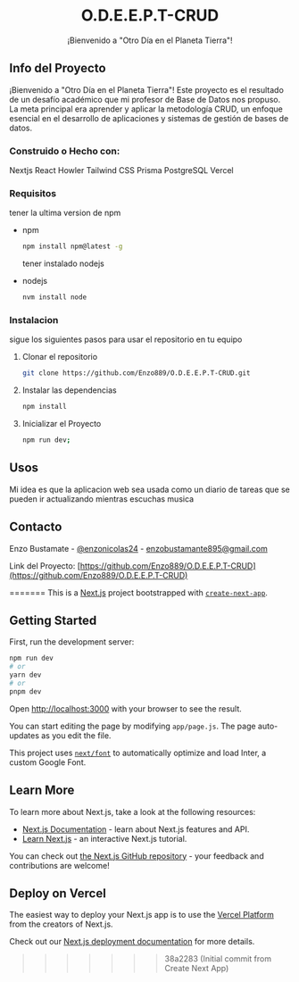 

<!-- PROJECT LOGO -->
  <h1 align="center">O.D.E.E.P.T-CRUD</h1>

  <p align="center">
    ¡Bienvenido a "Otro Día en el Planeta Tierra"!
    <br />



<!-- ABOUT THE PROJECT -->
## Info del Proyecto

¡Bienvenido a "Otro Día en el Planeta Tierra"! Este proyecto es el resultado de un desafío académico que mi profesor de Base de Datos nos propuso. La meta principal era aprender y aplicar la metodología CRUD, un enfoque esencial en el desarrollo de aplicaciones y sistemas de gestión de bases de datos.


### Construido o Hecho con: 
Nextjs
React
Howler
Tailwind CSS
Prisma
PostgreSQL
Vercel
<!-- GETTING STARTED -->


### Requisitos

tener la ultima version de npm

* npm
  ```sh
  npm install npm@latest -g
  ```

  tener instalado nodejs

* nodejs
  ```sh
  nvm install node
  ```


### Instalacion

sigue los siguientes pasos para usar el repositorio en tu equipo

1. Clonar el repositorio
   ```sh
   git clone https://github.com/Enzo889/O.D.E.E.P.T-CRUD.git
   ```
2. Instalar las dependencias
   ```sh
   npm install
   ```
3. Inicializar el Proyecto  
   ```sh
   npm run dev;
   ```

<!-- USAGE EXAMPLES -->
## Usos

Mi idea es que la aplicacion web sea usada como un diario de tareas que se pueden ir actualizando mientras escuchas musica

<!-- CONTACT -->
## Contacto

Enzo Bustamate - [@enzonicolas24](https://twitter.com/enzonicolas24) - enzobustamante895@gmail.com

 Link del Proyecto: [https://github.com/Enzo889/O.D.E.E.P.T-CRUD](https://github.com/Enzo889/O.D.E.E.P.T-CRUD)



=======
This is a [Next.js](https://nextjs.org/) project bootstrapped with [`create-next-app`](https://github.com/vercel/next.js/tree/canary/packages/create-next-app).

## Getting Started

First, run the development server:

```bash
npm run dev
# or
yarn dev
# or
pnpm dev
```

Open [http://localhost:3000](http://localhost:3000) with your browser to see the result.

You can start editing the page by modifying `app/page.js`. The page auto-updates as you edit the file.

This project uses [`next/font`](https://nextjs.org/docs/basic-features/font-optimization) to automatically optimize and load Inter, a custom Google Font.

## Learn More

To learn more about Next.js, take a look at the following resources:

- [Next.js Documentation](https://nextjs.org/docs) - learn about Next.js features and API.
- [Learn Next.js](https://nextjs.org/learn) - an interactive Next.js tutorial.

You can check out [the Next.js GitHub repository](https://github.com/vercel/next.js/) - your feedback and contributions are welcome!

## Deploy on Vercel

The easiest way to deploy your Next.js app is to use the [Vercel Platform](https://vercel.com/new?utm_medium=default-template&filter=next.js&utm_source=create-next-app&utm_campaign=create-next-app-readme) from the creators of Next.js.

Check out our [Next.js deployment documentation](https://nextjs.org/docs/deployment) for more details.
>>>>>>> 38a2283 (Initial commit from Create Next App)
